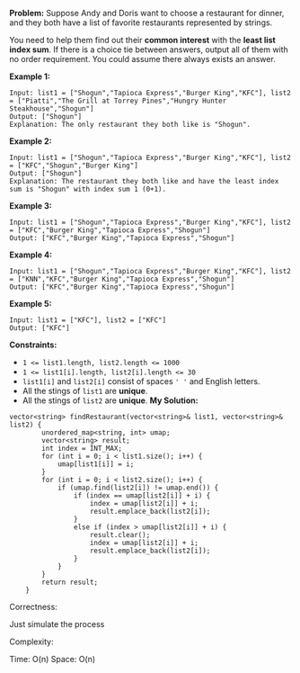 **Problem:**
Suppose Andy and Doris want to choose a restaurant for dinner, and they both have a list of favorite restaurants represented by strings.

You need to help them find out their **common interest** with the **least list index sum**. If there is a choice tie between answers, output all of them with no order requirement. You could assume there always exists an answer.

 

**Example 1:**

```
Input: list1 = ["Shogun","Tapioca Express","Burger King","KFC"], list2 = ["Piatti","The Grill at Torrey Pines","Hungry Hunter Steakhouse","Shogun"]
Output: ["Shogun"]
Explanation: The only restaurant they both like is "Shogun".
```

**Example 2:**

```
Input: list1 = ["Shogun","Tapioca Express","Burger King","KFC"], list2 = ["KFC","Shogun","Burger King"]
Output: ["Shogun"]
Explanation: The restaurant they both like and have the least index sum is "Shogun" with index sum 1 (0+1).
```

**Example 3:**

```
Input: list1 = ["Shogun","Tapioca Express","Burger King","KFC"], list2 = ["KFC","Burger King","Tapioca Express","Shogun"]
Output: ["KFC","Burger King","Tapioca Express","Shogun"]
```

**Example 4:**

```
Input: list1 = ["Shogun","Tapioca Express","Burger King","KFC"], list2 = ["KNN","KFC","Burger King","Tapioca Express","Shogun"]
Output: ["KFC","Burger King","Tapioca Express","Shogun"]
```

**Example 5:**

```
Input: list1 = ["KFC"], list2 = ["KFC"]
Output: ["KFC"]
```

 

**Constraints:**

- `1 <= list1.length, list2.length <= 1000`
- `1 <= list1[i].length, list2[i].length <= 30`
- `list1[i]` and `list2[i]` consist of spaces `' '` and English letters.
- All the stings of `list1` are **unique**.
- All the stings of `list2` are **unique**.
**My Solution:**
```
vector<string> findRestaurant(vector<string>& list1, vector<string>& list2) {
        unordered_map<string, int> umap;
        vector<string> result;
        int index = INT_MAX;
        for (int i = 0; i < list1.size(); i++) {
            umap[list1[i]] = i;
        }
        for (int i = 0; i < list2.size(); i++) {
            if (umap.find(list2[i]) != umap.end()) {
                if (index == umap[list2[i]] + i) {
                    index = umap[list2[i]] + i;
                    result.emplace_back(list2[i]);
                }
                else if (index > umap[list2[i]] + i) {
                    result.clear();
                    index = umap[list2[i]] + i;
                    result.emplace_back(list2[i]);
                }
            }
        }
        return result;
    }
```
Correctness:

Just simulate the process

Complexity:

Time: O(n)
Space: O(n)